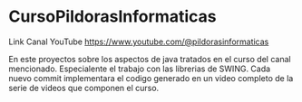 # CursoPildorasInformaticas
Link Canal YouTube https://www.youtube.com/@pildorasinformaticas

En este proyectos sobre los aspectos de java tratados en el curso del canal mencionado. Especialente el trabajo con las librerias de SWING.
Cada nuevo commit implementara el codigo generado en un video completo de la serie de videos que componen el curso.
